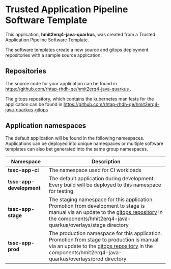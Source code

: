 # Trusted Application Pipeline Software Template

This application, **hmit2erq4-java-quarkus**, was created from a Trusted Application Pipeline Software Template.

The software templates create a new source and gitops deployment repositories with a sample source application. 

## Repositories

The source code for your application can be found in [https://github.com/rhtap-rhdh-qe/hmit2erq4-java-quarkus ](https://github.com/rhtap-rhdh-qe/hmit2erq4-java-quarkus ).
 
The gitops repository, which contains the kubernetes manifests for the application can be found in 
[https://github.com/rhtap-rhdh-qe/hmit2erq4-java-quarkus-gitops ](https://github.com/rhtap-rhdh-qe/hmit2erq4-java-quarkus-gitops ) 

## Application namespaces 

The default application will be found in the following namespaces. Applications can be deployed into unique namespaces or multiple software templates can also bet generated into the same group namespaces.  

|  Namespace   |  Description   |  
| -------- | -------- |
| **tssc-app-ci** | The namespace used for CI workloads |
| **tssc-app-development** | The default application during development. Every build will be deployed to this namespace for testing. |
| **tssc-app-stage** | The staging namespace for this application. Promotion from development to stage is manual via an update to the [gitops repository](https://github.com/rhtap-rhdh-qe/hmit2erq4-java-quarkus-gitops ) in the components/hmit2erq4-java-quarkus/overlays/stage directory |
| **tssc-app-prod** | The production namespace for this application. Promotion from stage to production is manual via an update to the [gitops repository](https://github.com/rhtap-rhdh-qe/hmit2erq4-java-quarkus-gitops ) in the components/hmit2erq4-java-quarkus/overlays/prod directory |